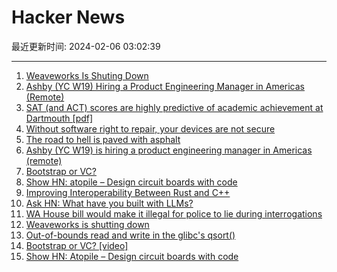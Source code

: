 # Hacker News

最近更新时间: 2024-02-06 03:02:39

--- 
1. [Weaveworks Is Shuting Down](https://twitter.com/monadic/status/1754530336120140116) 
2. [Ashby (YC W19) Hiring a Product Engineering Manager in Americas (Remote)](https://www.ashbyhq.com/careers?ashby_jid=933570bc-a3d6-4fcc-991d-dc399c53a58a) 
3. [SAT (and ACT) scores are highly predictive of academic achievement at Dartmouth [pdf]](https://home.dartmouth.edu/sites/home/files/2024-02/sat-undergrad-admissions.pdf) 
4. [Without software right to repair, your devices are not secure](https://sfconservancy.org/blog/2024/feb/03/ccirt-security-and-software-right-to-repair/) 
5. [The road to hell is paved with asphalt](https://devonzuegel.com/the-road-to-hell-is-paved-with-asphalt) 
6. [Ashby (YC W19) is hiring a product engineering manager in Americas (remote)](https://www.ashbyhq.com/careers?ashby_jid=933570bc-a3d6-4fcc-991d-dc399c53a58a) 
7. [Bootstrap or VC?](https://www.ycombinator.com/blog/bootstrap-or-vc/) 
8. [Show HN: atopile – Design circuit boards with code](https://news.ycombinator.com/item?id=39263854) 
9. [Improving Interoperability Between Rust and C++](https://security.googleblog.com/2024/02/improving-interoperability-between-rust-and-c.html) 
10. [Ask HN: What have you built with LLMs?](https://news.ycombinator.com/item?id=39263664) 
11. [WA House bill would make it illegal for police to lie during interrogations](https://www.seattletimes.com/seattle-news/politics/wa-house-would-make-it-illegal-for-police-to-lie-during-interrogations/) 
12. [Weaveworks is shutting down](https://www.linkedin.com/posts/richardsonalexis_hi-everyone-i-am-very-sad-to-announce-activity-7160295096825860096-ZS67) 
13. [Out-of-bounds read and write in the glibc's qsort()](https://www.openwall.com/lists/oss-security/2024/01/30/7) 
14. [Bootstrap or VC? [video]](https://www.youtube.com/watch?v=D81y-kh11oI) 
15. [Show HN: Atopile – Design circuit boards with code](https://news.ycombinator.com/item?id=39263854) 
